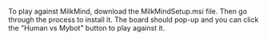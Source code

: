 To play against MilkMind, download the MilkMindSetup.msi file. Then go through the process to install it. The board should pop-up and you can click the "Human vs Mybot" button to play against it.
